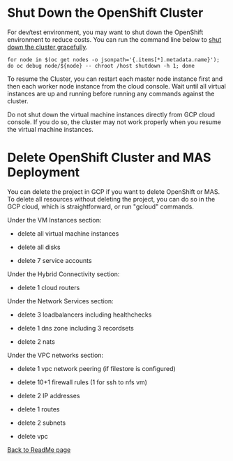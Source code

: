 # Shut Down the OpenShift Cluster

For dev/test environment, you may want to shut down the OpenShift
environment to reduce costs. You can run the command line below to [shut
down the cluster gracefully](https://docs.openshift.com/container-platform/4.8/backup_and_restore/graceful-cluster-shutdown.html).

```
for node in $(oc get nodes -o jsonpath='{.items[*].metadata.name}'); do oc debug node/${node} -- chroot /host shutdown -h 1; done 
```

To resume the Cluster, you can restart each master node instance first
and then each worker node instance from the cloud console. Wait until
all virtual instances are up and running before running any commands
against the cluster.

Do not shut down the virtual machine instances directly from GCP cloud
console. If you do so, the cluster may not work properly when you resume
the virtual machine instances.

# Delete OpenShift Cluster and MAS Deployment

You can delete the project in GCP if you want to delete OpenShift or
MAS. To delete all resources without deleting the project, you can do so
in the GCP cloud, which is straightforward, or run "gcloud" commands.

Under the VM Instances section:

-   delete all virtual machine instances

-   delete all disks

-   delete 7 service accounts

Under the Hybrid Connectivity section:

-   delete 1 cloud routers

Under the Network Services section:

-   delete 3 loadbalancers including healthchecks

-   delete 1 dns zone including 3 recordsets

-   delete 2 nats

Under the VPC networks section:

-   delete 1 vpc network peering (if filestore is configured)

-   delete 10+1 firewall rules (1 for ssh to nfs vm)

-   delete 2 IP addresses

-   delete 1 routes

-   delete 2 subnets

-   delete vpc

[Back to ReadMe page](README.MD)